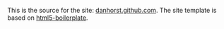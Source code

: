 This is the source for the site: [danhorst.github.com](http://danhorst.github.com).
The site template is based on [html5-boilerplate](http://github.com/paulirish/html5-boilerplate).
